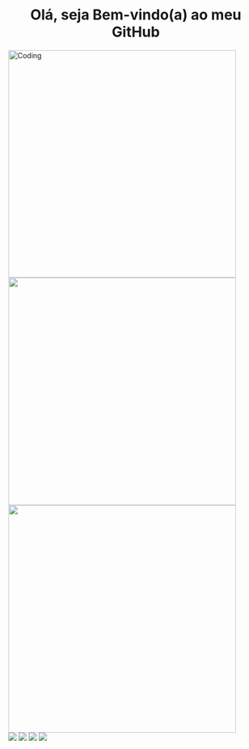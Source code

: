 <p align="left">
<h1 align ="center">Olá, seja Bem-vindo(a) ao meu GitHub</h1>
<img alt="Coding" src="https://lh6.googleusercontent.com/-11n5wmcmHgg/UCRP_-aKpBI/AAAAAAAAAM4/qwGMR36qsJc/s500/02_nagato_haruhi.gif" align="center" height="450" align="right"/>
<div color = "blue";>
  <a href="https://github.com/ElizaAugusta4"device-widt>
  <img height="450em" src="https://github-readme-stats.vercel.app/api?username=ElizaAugusta4&show_icons=true&theme=dracula&include_all_commits=true&count_private=true"/>
  <img height="450em" src="https://github-readme-stats.vercel.app/api/top-langs/?username=ElizaAugusta4&layout=compact&langs_count=8&theme=dracula"/>
  
  <div>
  <a href = "mailto: eliza.19.bz@outlook.com"><img src="https://img.shields.io/badge/-Gmail-%23EA4335?style=for-the-badge&logo=gmail&logoColor=white" target="_blank"></a>
  <a href="https://www.linkedin.com/in/eliza-augusta-5053201a6/" target="_blank"><img src="https://img.shields.io/badge/-LinkedIn-%230077B5?style=for-the-badge&logo=linkedin&logoColor=white" target="_blank"></a>
  <a href="https://www.youtube.com/channel/UCfDq-XfPhgHWCYMy3elRV1Q" target="_blank"><img src="https://img.shields.io/badge/-Youtube-%23333?style=for-the-badge&logo=youtube&logoColor=white" target="_blank"></a>
  <a href="https://www.instagram.com/elizaaugustaa/" target="_blank"><img src="https://img.shields.io/badge/-Instagram-%23E4405F?style=for-the-badge&logo=instagram&logoColor=white" target="_blank"></a>
</div>
